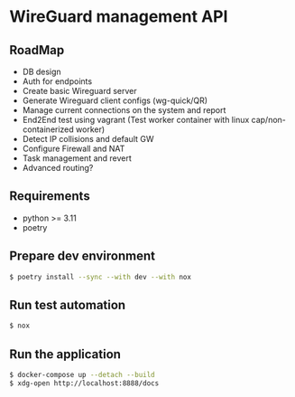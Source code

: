 # WireGuard management API

## RoadMap
- DB design
- Auth for endpoints
- Create basic Wireguard server
- Generate Wireguard client configs (wg-quick/QR)
- Manage current connections on the system and report
- End2End test using vagrant (Test worker container with linux cap/non-containerized worker)
- Detect IP collisions and default GW
- Configure Firewall and NAT
- Task management and revert
- Advanced routing?


## Requirements
- python >= 3.11
- poetry


## Prepare dev environment
```sh
$ poetry install --sync --with dev --with nox
```

## Run test automation
```sh
$ nox
```


## Run the application
```sh
$ docker-compose up --detach --build
$ xdg-open http://localhost:8888/docs
```
